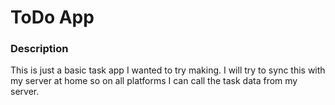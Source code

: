 # ToDo App


### Description
This is just a basic task app I wanted to try making. I will try to sync this with my server at home so on all platforms I can call the task data from my server.
